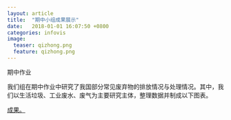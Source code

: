 ```yaml
---
layout: article
title:  "期中小组成果展示"
date:   2018-01-01 16:07:50 +0800
categories: infovis
image:
  teaser: qizhong.png
  feature: qizhong.png
---
```

期中作业

我们组在期中作业中研究了我国部分常见废弃物的排放情况与处理情况。其中，我们以生活垃圾、工业废水、废气为主要研究主体，整理数据并制成以下图表。
<html>
<head>
</head>
<body>
<a href="https://yejiejie.github.io/ye/index.html" target="_blank">成果。</a>
</body>
</html>